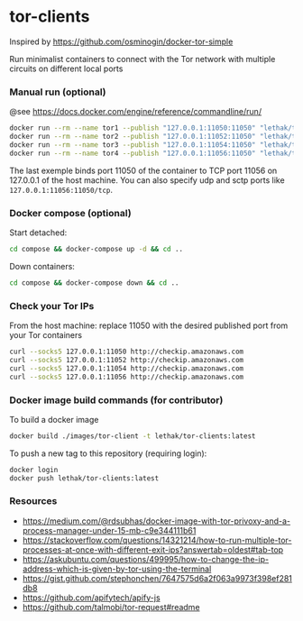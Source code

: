 # tor-clients

Inspired by https://github.com/osminogin/docker-tor-simple

Run minimalist containers to connect with the Tor network with multiple circuits on different local ports


### Manual run (optional)

@see https://docs.docker.com/engine/reference/commandline/run/

```bash
docker run --rm --name tor1 --publish "127.0.0.1:11050:11050" "lethak/tor-clients:latest"
docker run --rm --name tor2 --publish "127.0.0.1:11052:11050" "lethak/tor-clients:latest"
docker run --rm --name tor3 --publish "127.0.0.1:11054:11050" "lethak/tor-clients:latest"
docker run --rm --name tor4 --publish "127.0.0.1:11056:11050" "lethak/tor-clients:latest"
```

The last exemple binds port 11050 of the container to TCP port 11056 on 127.0.0.1 of the host machine. You can also specify udp and sctp ports like `127.0.0.1:11056:11050/tcp`. 


### Docker compose (optional)

Start detached:

```bash
cd compose && docker-compose up -d && cd ..
```

Down containers:

```bash
cd compose && docker-compose down && cd ..
```


### Check your Tor IPs

From the host machine: replace 11050 with the desired published port from your Tor containers

```bash
curl --socks5 127.0.0.1:11050 http://checkip.amazonaws.com
curl --socks5 127.0.0.1:11052 http://checkip.amazonaws.com
curl --socks5 127.0.0.1:11054 http://checkip.amazonaws.com
curl --socks5 127.0.0.1:11056 http://checkip.amazonaws.com
```

### Docker image build commands (for contributor)

To build a docker image

```bash
docker build ./images/tor-client -t lethak/tor-clients:latest
```

To push a new tag to this repository (requiring login):

```bash
docker login
docker push lethak/tor-clients:latest
```


### Resources

* https://medium.com/@rdsubhas/docker-image-with-tor-privoxy-and-a-process-manager-under-15-mb-c9e344111b61
* https://stackoverflow.com/questions/14321214/how-to-run-multiple-tor-processes-at-once-with-different-exit-ips?answertab=oldest#tab-top
* https://askubuntu.com/questions/499995/how-to-change-the-ip-address-which-is-given-by-tor-using-the-terminal
* https://gist.github.com/stephonchen/7647575d6a2f063a9973f398ef281db8
* https://github.com/apifytech/apify-js
* https://github.com/talmobi/tor-request#readme